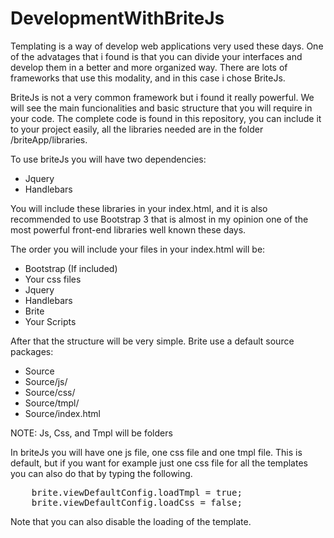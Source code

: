 DevelopmentWithBriteJs
======================

Templating is a way of develop web applications very used these days. One of the advatages that i found is that you
can divide your interfaces and develop them in a better and more organized way. There are lots of frameworks that
use this modality, and in this case i chose BriteJs.

BriteJs is not a very common framework but i found it really powerful. We will see the main funcionalities and basic 
structure that you will require in your code. The complete code is found in this repository, you can include it to your
project easily, all the libraries needed are in the folder /briteApp/libraries.

To use briteJs you will have two dependencies:

- Jquery
- Handlebars

You will include these libraries in your index.html, and it is also recommended to use Bootstrap 3 that is almost in my
opinion one of the most powerful front-end libraries well known these days.

The order you will include your files in your index.html will be:

- Bootstrap (If included)
- Your css files
- Jquery
- Handlebars
- Brite
- Your Scripts

After that the structure will be very simple. Brite use a default source packages:

- Source
- Source/js/
- Source/css/
- Source/tmpl/
- Source/index.html

NOTE: Js, Css, and Tmpl will be folders

In briteJs you will have one js file, one css file and one tmpl file. This is default, but if you want for example just
one css file for all the templates you can also do that by typing the following.

<pre>
	brite.viewDefaultConfig.loadTmpl = true;	
	brite.viewDefaultConfig.loadCss = false;
</pre>

Note that you can also disable the loading of the template.



 





<pre>

</pre>
